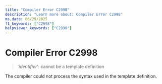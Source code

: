 ```yaml
---
title: "Compiler Error C2998"
description: "Learn more about: Compiler Error C2998"
ms.date: 06/29/2025
f1_keywords: ["C2998"]
helpviewer_keywords: ["C2998"]
---
```

# Compiler Error C2998

> '*identifier*': cannot be a template definition

The compiler could not process the syntax used in the template definition.
